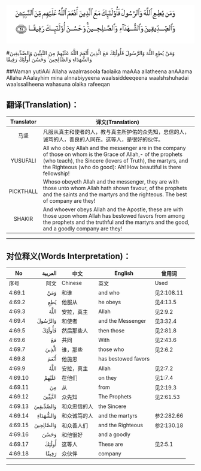 ![004:069](images/004_069.gif)

#وَمَنْ يُطِعِ اللَّهَ وَالرَّسُولَ فَأُولَٰئِكَ مَعَ الَّذِينَ أَنْعَمَ اللَّهُ عَلَيْهِمْ مِنَ النَّبِيِّينَ وَالصِّدِّيقِينَ وَالشُّهَدَاءِ وَالصَّالِحِينَ ۚ وَحَسُنَ أُولَٰئِكَ رَفِيقًا 

##Waman yutiAAi Allaha waalrrasoola faolaika maAAa allatheena anAAama Allahu AAalayhim mina alnnabiyyeena waalssiddeeqeena waalshshuhadai waalssaliheena wahasuna olaika rafeeqan 

## 翻译(Translation)：

| Translator | 译文(Translation)                                            |
| :--------: | ------------------------------------------------------------ |
|    马坚    | 凡服从真主和使者的人，教与真主所护佑的众先知，忠信的人，诚笃的人，善良的人同在。这等人，是很好的伙伴。 |
|  YUSUFALI  | All who obey Allah and the messenger are in the company of those on whom is the Grace of Allah,- of the prophets (who teach), the Sincere (lovers of Truth), the martyrs, and the Righteous (who do good): Ah! How beautiful is there fellowship! |
| PICKTHALL  | Whoso obeyeth Allah and the messenger, they are with those unto whom Allah hath shown favour, of the prophets and the saints and the martyrs and the righteous. The best of company are they! |
|   SHAKIR   | And whoever obeys Allah and the Apostle, these are with those upon whom Allah has bestowed favors from among the prophets and the truthful and the martyrs and the good, and a goodly company are they! |

---

## 对位释义(Words Interpretation)：

| No   | العربية | 中文    | English | 曾用词 |
| ---- | ------: | ------- | ------- | ------ |
| 序号 |    阿文 | Chinese | 英文    | Used   |
| 4:69.1  | وَمَنْ       | 和谁         | and who             | 见2:108.11 |
| 4:69.2  | يُطِعِ       | 他服从       | he obeys            | 见4:13.5   |
| 4:69.3  | اللَّهَ      | 安拉，真主   | Allah               | 见2:9.2 |
| 4:69.4  | وَالرَّسُولَ   | 和使者       | and the Messenger   | 见3:32.4   |
| 4:69.5  | فَأُولَٰئِكَ    | 然后那些人   | then those          | 见2:81.8   |
| 4:69.6  | مَعَ        | 共同         | With                | 见2:43.6   |
| 4:69.7  | الَّذِينَ     | 谁，那些     | those who           | 见2:6.2    |
| 4:69.8  | أَنْعَمَ      | 他施恩       | has bestowed favors |            |
| 4:69.9  | اللَّهُ      | 安拉，真主   | Allah               | 见2:7.2 |
| 4:69.10 | عَلَيْهِمْ     | 在他们       | on they             | 见1:7.4    |
| 4:69.11 | مِنَ        | 从           | from                | 见2:19.3 |
| 4:69.12 | النَّبِيِّينَ   | 众先知       | The Prophets        | 见2:61.53  |
| 4:69.13 | وَالصِّدِّيقِينَ | 和众忠信的人 | the Sincere         |            |
| 4:69.14 | وَالشُّهَدَاءِ  | 和众诚笃的人 | and the martyrs     | 参2:282.66 |
| 4:69.15 | وَالصَّالِحِينَ | 和众善人们   | and the Righteous   | 参2:130.18 |
| 4:69.16 | وَحَسُنَ      | 和他很好     | and a goodly        |            |
| 4:69.17 | أُولَٰئِكَ     | 这等人       | These are           | 见2:5.1    |
| 4:69.18 | رَفِيقًا     | 众伙伴       | company             |            |

---
